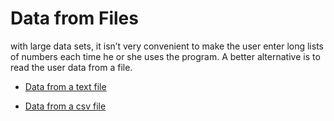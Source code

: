 # Data from Files

with large data sets, it isn’t very convenient to make the user enter long lists of numbers each time he or she uses the program. A better alternative is to read the 
user data from a file.

- [Data from a text file](text_file.py)

- [Data from a csv file](csv_file.py)